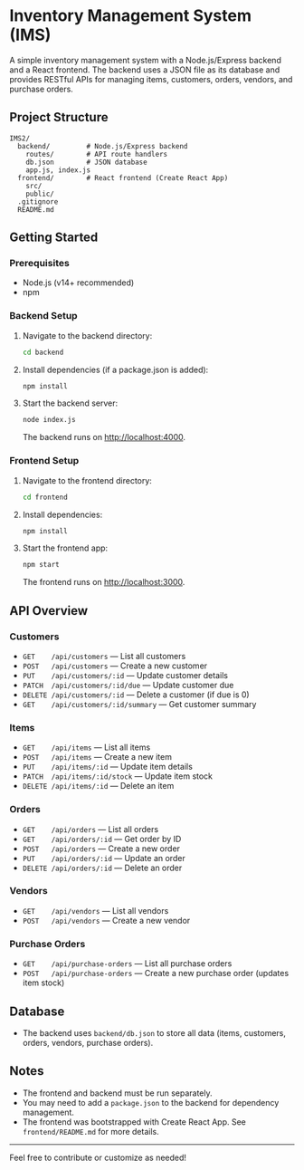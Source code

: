 # Inventory Management System (IMS)

A simple inventory management system with a Node.js/Express backend and a React frontend. The backend uses a JSON file as its database and provides RESTful APIs for managing items, customers, orders, vendors, and purchase orders.

## Project Structure

```
IMS2/
  backend/         # Node.js/Express backend
    routes/        # API route handlers
    db.json        # JSON database
    app.js, index.js
  frontend/        # React frontend (Create React App)
    src/
    public/
  .gitignore
  README.md
```

## Getting Started

### Prerequisites
- Node.js (v14+ recommended)
- npm

### Backend Setup
1. Navigate to the backend directory:
   ```sh
   cd backend
   ```
2. Install dependencies (if a package.json is added):
   ```sh
   npm install
   ```
3. Start the backend server:
   ```sh
   node index.js
   ```
   The backend runs on [http://localhost:4000](http://localhost:4000).

### Frontend Setup
1. Navigate to the frontend directory:
   ```sh
   cd frontend
   ```
2. Install dependencies:
   ```sh
   npm install
   ```
3. Start the frontend app:
   ```sh
   npm start
   ```
   The frontend runs on [http://localhost:3000](http://localhost:3000).

## API Overview

### Customers
- `GET    /api/customers` — List all customers
- `POST   /api/customers` — Create a new customer
- `PUT    /api/customers/:id` — Update customer details
- `PATCH  /api/customers/:id/due` — Update customer due
- `DELETE /api/customers/:id` — Delete a customer (if due is 0)
- `GET    /api/customers/:id/summary` — Get customer summary

### Items
- `GET    /api/items` — List all items
- `POST   /api/items` — Create a new item
- `PUT    /api/items/:id` — Update item details
- `PATCH  /api/items/:id/stock` — Update item stock
- `DELETE /api/items/:id` — Delete an item

### Orders
- `GET    /api/orders` — List all orders
- `GET    /api/orders/:id` — Get order by ID
- `POST   /api/orders` — Create a new order
- `PUT    /api/orders/:id` — Update an order
- `DELETE /api/orders/:id` — Delete an order

### Vendors
- `GET    /api/vendors` — List all vendors
- `POST   /api/vendors` — Create a new vendor

### Purchase Orders
- `GET    /api/purchase-orders` — List all purchase orders
- `POST   /api/purchase-orders` — Create a new purchase order (updates item stock)

## Database
- The backend uses `backend/db.json` to store all data (items, customers, orders, vendors, purchase orders).

## Notes
- The frontend and backend must be run separately.
- You may need to add a `package.json` to the backend for dependency management.
- The frontend was bootstrapped with Create React App. See `frontend/README.md` for more details.

---
Feel free to contribute or customize as needed!